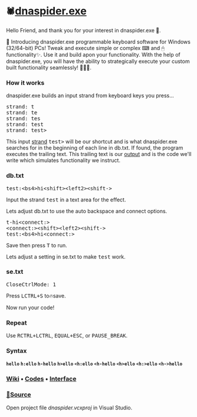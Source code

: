 &nbsp;<h1><span href="https://github.com/dnaspider/dna/releases" title="Get the latest dnaspider.exe release &#13;&#13;Press [WIN+PAUSE_BREAK] for system type">`🕷`</span>[dnaspider.exe](https://github.com/dnaspider/dna/releases "Programmable keyboard software")</h1>
Hello Friend, and thank you for your interest in dnaspider.exe 🙏.

🥁 Introducing dnaspider.exe programmable keyboard software for Windows (32/64-bit) PCs! Tweak and execute simple or complex ⌨ and 🖱 functionality✨. Use it and build apon your functionality. With the help of dnaspider.exe, you will have the ability to strategically execute your custom built functionality seamlessly! 🦾🤖🦾.

### How it works
dnaspider.exe builds an input strand from keyboard keys you press... 
<pre title="dnaspider.exe"><span title="The [T] key on the keyboard was pressed">strand: <kbd>t</kbd></span>
<span title="The [E] key on the keyboard was pressed">strand: <kbd>te</kbd></span>
<span title="The [S] key on the keyboard was pressed">strand: <kbd>tes</kbd></span>
<span title="The [T] key on the keyboard was pressed">strand: <kbd>test</kbd></span>
<span title="The input sequence [test] was found in the &#13;beginning of one of the lines in db.txt and will trigger a run. &#13;&#13;Press or hold ESC to stop.">strand: <kbd>test></kbd></span></pre>

This input [strand](https://github.com/dnaspider/dna/wiki/Input-map "View input strand map") <kbd>test&gt;</kbd> will be our shortcut and is what dnaspider.exe searches for in the beginning of each line in <span title="Database">db.txt</span>. If found, the program executes the trailing text. This trailing text is our <a href="https://github.com/dnaspider/dna/wiki/api" title="Application programming interface">output</a> and is the code we'll write which simulates functionality we instruct. 

### db.txt
<pre title="db.txt"><span title="Input strand &#13;&#13;Clear strand with BACKSPACE then type 'test' to run">test</span><span title="Use :, -, >, or io:* from se.txt to link the input:output">:</span><span title="Presses BACKSPACE four times">&lt;bs4&gt;</span><span title="Types hi">hi</span><span title="Holds SHIFT">&lt;shift&gt;</span><span title="Presses LEFT twice">&lt;left2&gt;</span><span title="Releases SHIFT">&lt;shift-&gt;</span>
</pre>

Input the strand <kbd>test</kbd> in a text area for the effect.

Lets adjust db.txt to use the auto <span title="-">backspace</span> and <span title="<connect:> or <connect->">connect</span> options.
<pre title="db.txt"><span title="Clear strand then press T, RCTRL to run">t-</span>hi&lt;connect:&gt;
<span title="Use RCTRL, RSHIFT+LSHIFT, or COMMA+ESC for &lt; then type 'connect' followed by RCTRL to run">&lt;connect:&gt;</span>&lt;shift&gt;&lt;left2&gt;&lt;shift-&gt;
test:&lt;bs4&gt;hi&lt;connect:&gt;</pre>

Save then press <kbd>T</kbd> to run.

Lets adjust a setting in se.txt to make <kbd title="Line 3">test</kbd> work.

### se.txt
<pre title="se.txt &#13;&#13;CloseCtrlMode: 1 &#13;(Will be set to On after LCTRL+S🔥save) &#13;&#13;Press RCTRL after strand to run. &#13;(strand: test&gt;)">CloseCtrlMode: 1</pre>

<span title="se.txt &#13;&#13;EditorSe: se.txt - Visual Studio Code">Press <kbd>LCTRL+S</kbd> to🔥save.</span>

Now run your code!

### Repeat
Use <span title="Hold RCTRL, press LCTRL, then release RCTRL"><kbd>RCTRL+LCTRL</kbd></span>, <span><kbd>EQUAL+ESC</kbd></span>, or <span title="se.txt &#13;&#13;RepeatKey: 19"><kbd>PAUSE_BREAK</kbd></span>.

### Syntax
<strong><span title="Settings&#013;=se.txt==========&#013;StrandLengthMode: 3&#013;CtrlScanOnlyMode: 0&#013;CloseCtrlMode: 0&#013;Ignore_A-Z: 0&#013;===============&#013;&#013;Database&#013;=db.txt==========&#013;hello&#013;===============&#13;&#013;Run&#013;Press H E L in a text area&#13;&#13;Program&#13;=dnaspider.exe=====&#013;strand: h&#013;strand: he&#013;strand: hel&#013;===============">`hello`</span>
 <span title="=se.txt==========&#013;StrandLengthMode: 0&#013;CtrlScanOnlyMode: 0&#013;CloseCtrlMode: 0&#013;Ignore_A-Z: 0&#013;===============&#13;&#13;=db.txt==========&#13;h:ello&#13;===============&#13;&#13;Run&#13;Clear strand then press H&#13;&#13;To clear strand, toggle RIGHT_CTRL, &#13;BACKSPACE, or PAUSE_BREAK&#13;&#13;=dnaspider.exe=====&#013;strand: h&#013;===============">`h:ello`</span>
 <span title="Use minus sign for auto BACKSPACE&#13;&#13;=db.txt==========&#13;h-hello&#13;===============&#13;&#13;Run&#13;Clear strand then press H&#13;&#13;=dnaspider.exe=====&#013;strand: h&#013;===============">`h-hello`</span>
 <span title="Use > to remember input strand &#13;for SCROLL_LOCK repeat&#13; &#13;=db.txt==========&#13;h>ello&#13;===============&#13;&#13;Run&#13;Press H&#13;&#13;=dnaspider.exe=====&#013;strand: h&#013;===============">`h>ello`</span>
 <span title="=db.txt==========&#13;<h:ello&#13;===============&#13;&#13;Run&#13;Press RIGHT_CTRL, release RIGHT_CTRL, H&#13;Or press COMMA+ESC, H&#13;&#13;=dnaspider.exe=====&#013;strand: <&#13;strand: <h&#013;===============">`<h:ello`</span>
 <span title="&#13;&#13;=db.txt==========&#13;<h-hello&#13;===============&#13;&#13;Run&#13;Press RIGHT_CTRL, release RIGHT_CTRL, H&#13;&#13;=dnaspider.exe=====&#013;strand: <&#13;strand: <h&#013;===============">`<h-hello`</span>
 <span title="Use > to remember input strand &#13;for SCROLL_LOCK repeat&#13;&#13;=db.txt==========&#13;<h>ello&#13;===============&#13;&#13;Run&#13;Press RIGHT_CTRL, release RIGHT_CTRL, H&#13;&#13;=dnaspider.exe=====&#013;strand: <&#13;strand: <h&#013;===============">`<h>ello`</span>
 <span title="Connect&#13;&#13;=db.txt========&#13;<i-><o->h<h:>!&#13;<o->hello!&#13;<h:>ello&#13;=============&#13;&#13;Run&#13;Press RIGHT_CTRL, release RIGHT_CTRL, I&#13;&#13;=dnaspider.exe=====&#013;strand: <i&#013;===============">`<h:>ello`</span>
 <span title="Infinite loop&#13;&#13;Press ESC to stop or PAUSE_BREAK to pause/resume&#13;&#13;=db.txt==========&#13;<h-><speed:250>hello <h->&#13;===============&#13;&#13;Run&#13;Press RIGHT_CTRL, release RIGHT_CTRL, H&#13;&#13;=dnaspider.exe=====&#013;strand: <&#13;strand: <h&#013;===============">`<h->hello`</span></strong>

### <a href="https://github.com/dnaspider/dna/wiki">Wiki</a> • <a href="https://github.com/dnaspider/dna/wiki/api" title="?+ESC">Codes</a> • <a href="https://github.com/dnaspider/dna/wiki/interface" title="UI">Interface</a>


<h3><a href="https://github.com/dnaspider/dna/archive/master.zip" title="Extract dna-master folder from dna-master.zip to desktop&#13;&#13;dnaspider.vcxproj > Open with > Visual Studio&#13;&#13;Solution Explorer > Source Files > dnaspider.cpp&#13;&#13;Build (Release, x64)&#13;CTRL+SHIFT+B&#13;&#13;dnaspider.exe build can be found in dna/x64/release or dna/Release (x86)">📂Source</a></h3>

Open project file <em>dnaspider.vcxproj</em> in Visual Studio.
